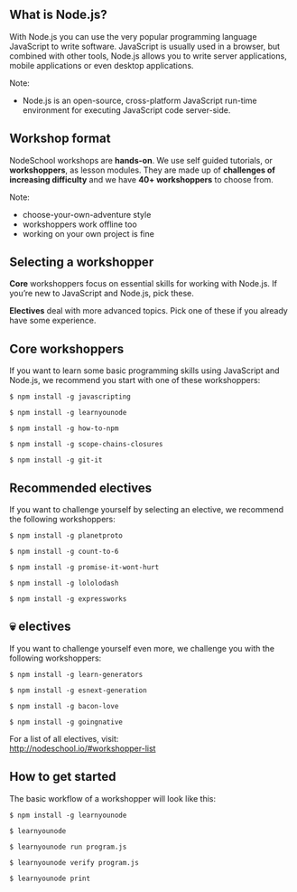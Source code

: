 ## What is Node.js?

With Node.js you can use the very popular programming language JavaScript to write software. JavaScript is usually used in a browser, but combined with other tools, Node.js allows you to write server applications, mobile applications or even desktop applications.<!-- .element: class="fragment"  -->

Note:
- Node.js is an open-source, cross-platform JavaScript run-time environment for executing JavaScript code server-side.


## Workshop format

<p class="fragment">NodeSchool workshops are <strong>hands-on</strong>. We use self guided tutorials, or <strong>workshoppers</strong>, as lesson modules. They are made up of <strong>challenges of increasing difficulty</strong> and we have <strong>40+ workshoppers</strong> to choose from.</p>

Note:
- choose-your-own-adventure style
- workshoppers work offline too
- working on your own project is fine


## Selecting a workshopper

<p class="fragment"><strong>Core</strong> workshoppers focus on essential skills for working with Node.js. If you&rsquo;re new to JavaScript and Node.js, pick these.</p>
<p class="fragment"><strong>Electives</strong> deal with more advanced topics. Pick one of these if you already have some experience.</p>


## Core workshoppers

If you want to learn some basic programming skills using JavaScript and Node.js, we recommend you start with one of these workshoppers:

<pre><code>$ npm install -g javascripting

$ npm install -g learnyounode

$ npm install -g how-to-npm

$ npm install -g scope-chains-closures

$ npm install -g git-it
</code></pre>


## Recommended electives

If you want to challenge yourself by selecting an elective, we recommend the following workshoppers:

<pre><code>$ npm install -g planetproto

$ npm install -g count-to-6

$ npm install -g promise-it-wont-hurt

$ npm install -g lololodash

$ npm install -g expressworks
</code></pre>


## 💀 electives

If you want to challenge yourself even more, we challenge you with the following workshoppers:

<pre><code>$ npm install -g learn-generators

$ npm install -g esnext-generation

$ npm install -g bacon-love

$ npm install -g goingnative</code></pre>

For a list of all electives, visit:<br><a href="http://nodeschool.io/#workshopper-list">http://nodeschool.io/#workshopper-list</a>


## How to get started

The basic workflow of a workshopper will look like this:

<pre><code>$ npm install -g learnyounode

$ learnyounode

$ learnyounode run program.js

$ learnyounode verify program.js

$ learnyounode print</code></pre>
